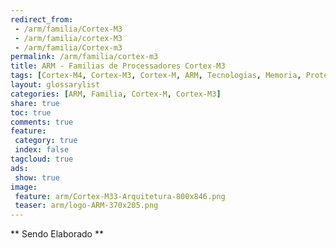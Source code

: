 ```yaml
---
redirect_from: 
 - /arm/familia/Cortex-M3
 - /arm/familia/cortex-M3
 - /arm/familia/Cortex-m3
permalink: /arm/familia/cortex-m3
title: ARM - Familias de Processadores Cortex-M3
tags: [Cortex-M4, Cortex-M3, Cortex-M, ARM, Tecnologias, Memoria, Proteção, Unidade, Arquitetura, Cortex-A, Cortex-R, Cortex-M]
layout: glossarylist
categories: [ARM, Familia, Cortex-M, Cortex-M3]
share: true  
toc: true
comments: true
feature:
 category: true
 index: false
tagcloud: true
ads:
 show: true
image:
 feature: arm/Cortex-M33-Arquitetura-800x846.png
 teaser: arm/logo-ARM-370x205.png
---
```



** Sendo Elaborado **
